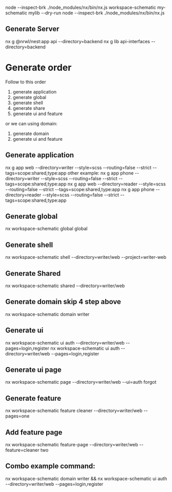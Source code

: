 node --inspect-brk ./node_modules/nx/bin/nx.js workspace-schematic my-schematic mylib --dry-run
node --inspect-brk ./node_modules/nx/bin/nx.js

## Generate Server
nx g @nrwl/nest:app api --directory=backend
nx g lib api-interfaces --directory=backend
# Generate order
Follow to this order

1) generate application
2) generate global
3) generate shell
4) generate share
5) generate ui and feature

or we can using domain:
1) generate domain
2) generate ui and feature

## Generate application
nx g app web --directory=writer --style=scss --routing=false --strict --tags=scope:shared,type:app
other example:
nx g app phone --directory=writer --style=scss --routing=false --strict --tags=scope:shared,type:app
nx g app web --directory=reader --style=scss --routing=false --strict --tags=scope:shared,type:app
nx g app phone --directory=reader --style=scss --routing=false --strict --tags=scope:shared,type:app

##  Generate global 
nx workspace-schematic global global

## Generate shell
nx workspace-schematic shell --directory=writer/web --project=writer-web 

## Generate Shared
nx workspace-schematic shared --directory=writer/web

## Generate domain skip 4 step above
nx workspace-schematic domain writer

## Generate ui
nx workspace-schematic ui auth --directory=writer/web --pages=login,register
nx workspace-schematic ui auth --directory=writer/web --pages=login,register

## Generate ui page
nx workspace-schematic page --directory=writer/web --ui=auth forgot

## Generate feature
nx workspace-schematic feature cleaner --directory=writer/web --pages=one

## Add feature page
nx workspace-schematic feature-page --directory=writer/web --feature=cleaner two

## Combo example command:
nx workspace-schematic domain writer && nx workspace-schematic ui auth --directory=writer/web --pages=login,register
